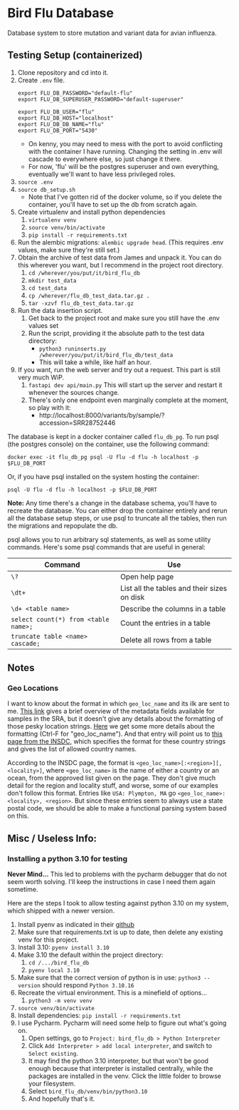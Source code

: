 # Bird Flu Database

Database system to store mutation and variant data for avian influenza.

## Testing Setup (containerized)

1. Clone repository and cd into it.
2. Create `.env` file.
    ```
    export FLU_DB_PASSWORD="default-flu"
    export FLU_DB_SUPERUSER_PASSWORD="default-superuser"
    
    export FLU_DB_USER="flu"
    export FLU_DB_HOST="localhost"
    export FLU_DB_DB_NAME="flu"
    export FLU_DB_PORT="5430"
    ```
    - On kenny, you may need to mess with the port to avoid conflicting with the container I have running.
      Changing the setting in .env will cascade to everywhere else, so just change it there.
    - For now, 'flu' will be the postgres superuser and own everything, eventually we'll want to have less privileged
      roles.
3. `source .env`
4. `source db_setup.sh`
    - Note that I've gotten rid of the docker volume, so if you delete the container, you'll have to set up the db from
      scratch again.
5. Create virtualenv and install python dependencies
    1. `virtualenv venv`
    2. `source venv/bin/activate`
    3. `pip install -r requirements.txt`
6. Run the alembic migrations: `alembic upgrade head`. (This requires .env values, make sure they're still set.)
7. Obtain the archive of test data from James and unpack it. You can do this wherever you want, but I recommend in the
   project root directory.
    1. `cd /wherever/you/put/it/bird_flu_db`
    2. `mkdir test_data`
    3. `cd test_data`
    4. `cp /wherever/flu_db_test_data.tar.gz .`
    5. `tar -xzvf flu_db_test_data.tar.gz`
8. Run the data insertion script.
    1. Get back to the project root and make sure you still have the .env values set
    2. Run the script, providing it the absolute path to the test data directory:
        - `python3 runinserts.py /wherever/you/put/it/bird_flu_db/test_data`
        - This will take a while, like half an hour.
9. If you want, run the web server and try out a request. This part is still very much WiP.
    1. `fastapi dev api/main.py` This will start up the server and restart it whenever the sources change.
    2. There's only one endpoint even marginally complete at the moment, so play with it:
        - http://localhost:8000/variants/by/sample/?accession=SRR28752446

The database is kept in a docker container called `flu_db_pg`.
To run psql (the postgres console) on the container, use the following command:

```
docker exec -it flu_db_pg psql -U flu -d flu -h localhost -p $FLU_DB_PORT
```

Or, if you have psql installed on the system hosting the container:

```
psql -U flu -d flu -h localhost -p $FLU_DB_PORT
```

**Note:**
Any time there's a change in the database schema, you'll have to recreate the database.
You can either drop the container entirely and rerun all the database setup steps, or use psql to truncate all the
tables, then run the migrations and repopulate the db.

psql allows you to run arbitrary sql statements, as well as some utility commands.
Here's some psql commands that are useful in general:

| Command                              | Use                                         |
|--------------------------------------|---------------------------------------------|
| `\?`                                 | Open help page                              |
| `\dt+`                               | List all the tables and their sizes on disk |
| `\d+ <table name>`                   | Describe the columns in a table             |
| `select count(*) from <table name>;` | Count the entries in a table                |
| `truncate table <name> cascade;`     | Delete all rows from a table                |

## Notes

### Geo Locations

I want to know about the format in which `geo_loc_name` and its ilk are sent to me.
[This link](https://www.ncbi.nlm.nih.gov/sra/docs/sra-cloud-based-metadata-table/) gives a brief overview of the
metadata fields available for samples in the SRA, but it doesn't give any details about the formatting of those pesky
location strings.
[Here](https://www.ncbi.nlm.nih.gov/biosample/docs/attributes/) we get some more details about the formatting
(Ctrl-F for "geo_loc_name").
And that entry will point us to
[this page from the INSDC](https://www.insdc.org/submitting-standards/geo_loc_name-qualifier-vocabulary/),
which specifies the format for these country strings and gives the list of allowed country names.

According to the INSDC page, the format is `<geo_loc_name>[:<region>][, <locality>]`, where `<geo_loc_name>` is the name
of either a country or an ocean, from the approved list given on the page.
They don't give much detail for the region and locality stuff, and worse, some of our examples don't follow this format.
Entries like `USA: Plympton, MA` go `<geo_loc_name>:<locality>, <region>`.
But since these entries seem to always use a state postal code, we should be able to make a functional parsing system
based on this.

## Misc / Useless Info:

### Installing a python 3.10 for testing

**Never Mind...**
This led to problems with the pycharm debugger that do not seem worth solving.
I'll keep the instructions in case I need them again sometime.

Here are the steps I took to allow testing against python 3.10 on my system, which shipped with a newer version.

1. Install pyenv as indicated in their [github](https://github.com/pyenv/pyenv)
2. Make sure that requirements.txt is up to date, then delete any existing venv for this project.
3. Install 3.10: `pyenv install 3.10`
4. Make 3.10 the default within the project directory:
    1. `cd /.../bird_flu_db`
    2. `pyenv local 3.10`
5. Make sure that the correct version of python is in use: `python3 --version` should respond `Python 3.10.16`
6. Recreate the virtual environment. This is a minefield of options...
    1. `python3 -m venv venv`
7. `source venv/bin/activate`
8. Install dependencies: `pip install -r requirements.txt`
9. I use Pycharm. Pycharm will need some help to figure out what's going on.
    1. Open settings, go to `Project: bird_flu_db > Python Interpreter`
    2. Click `Add Interpreter > add local interpreter`, and switch to `Select existing`.
    3. It may find the python 3.10 interpreter, but that won't be good enough because that interpreter is installed
       centrally, while the packages are installed in the venv. Click the little folder to browse your filesystem.
    4. Select `bird_flu_db/venv/bin/python3.10`
    5. And hopefully that's it.